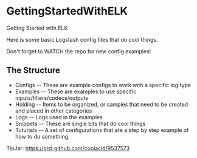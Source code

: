 GettingStartedWithELK
=====================

Getting Started with ELK

Here is some basic Logstash config files that do cool things. 

Don't forget to WATCH the repo for new config examples!

The Structure
-------------

- Configs -- These are example configs to work with a specific log type
- Examples -- These are examples to use specific inputs/filters/codecs/outputs
- Holding -- Items to be organized, or samples that need to be created and placed in other categories
- Logs -- Logs used in the examples
- Snippets -- These are single bits that do cool things
- Tuturials -- A set of configurations that are a step by step example of how to do something.



TipJar: https://gist.github.com/coolacid/9537573
